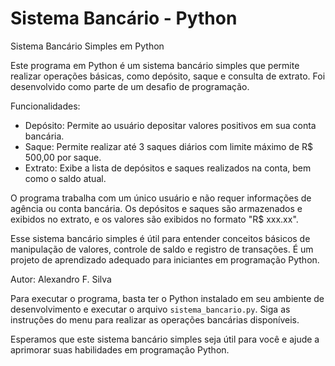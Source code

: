 # Sistema Bancário - Python
Sistema Bancário Simples em Python

Este programa em Python é um sistema bancário simples que permite realizar operações básicas, como depósito, saque e consulta de extrato. Foi desenvolvido como parte de um desafio de programação.

Funcionalidades:
- Depósito: Permite ao usuário depositar valores positivos em sua conta bancária.
- Saque: Permite realizar até 3 saques diários com limite máximo de R$ 500,00 por saque.
- Extrato: Exibe a lista de depósitos e saques realizados na conta, bem como o saldo atual.

O programa trabalha com um único usuário e não requer informações de agência ou conta bancária. Os depósitos e saques são armazenados e exibidos no extrato, e os valores são exibidos no formato "R$ xxx.xx".

Esse sistema bancário simples é útil para entender conceitos básicos de manipulação de valores, controle de saldo e registro de transações. É um projeto de aprendizado adequado para iniciantes em programação Python.

Autor: Alexandro F. Silva


Para executar o programa, basta ter o Python instalado em seu ambiente de desenvolvimento e executar o arquivo `sistema_bancario.py`. Siga as instruções do menu para realizar as operações bancárias disponíveis.

Esperamos que este sistema bancário simples seja útil para você e ajude a aprimorar suas habilidades em programação Python.
